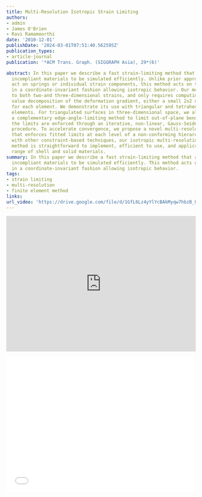 ```yaml
---
title: Multi-Resolution Isotropic Strain Limiting
authors:
- admin
- James O'Brien
- Ravi Ramamoorthi
date: '2010-12-01'
publishDate: '2024-03-01T07:51:40.562595Z'
publication_types:
- article-journal
publication: '*ACM Trans. Graph. (SIGGRAPH Asia), 29*(6)'

abstract: In this paper we describe a fast strain-limiting method that allows stiff,
  incompliant materials to be simulated efficiently. Unlike prior approaches, which
  act on springs or individual strain components, this method acts on the strain tensors
  in a coordinate-invariant fashion allowing isotropic behavior. Our method applies
  to both two-and three-dimensional strains, and only requires computing the singular
  value decomposition of the deformation gradient, either a small 2x2 or 3x3 matrix,
  for each element. We demonstrate its use with triangular and tetrahedral linear-basis
  elements. For triangulated surfaces in three-dimensional space, we also describe
  a complementary edge-angle-limiting method to limit out-of-plane bending. All of
  the limits are enforced through an iterative, non-linear, Gauss-Seidel-like constraint
  procedure. To accelerate convergence, we propose a novel multi-resolution algorithm
  that enforces fitted limits at each level of a non-conforming hierarchy. Compared
  with other constraint-based techniques, our isotropic multi-resolution strain-limiting
  method is straightforward to implement, efficient to use, and applicable to a wide
  range of shell and solid materials.
summary: In this paper we describe a fast strain-limiting method that allows stiff,
  incompliant materials to be simulated efficiently. This method acts on the strain tensors
  in a coordinate-invariant fashion allowing isotropic behavior.
tags:
- strain limiting
- multi-resolution
- finite element method
links:
url_video: 'https://drive.google.com/file/d/1GfL6Lz4yYlYcBAkMyqw7hbzB_U8Rpp20/view'
---
```

<p align="center">
<iframe width="100%" height="360" src="https://www.youtube.com/embed/iZNGXwdGfFc?si=7xOyteQO3EpLPSw7" title="YouTube video player" frameborder="0" allow="accelerometer; autoplay; clipboard-write; encrypted-media; gyroscope; picture-in-picture; web-share" allowfullscreen></iframe>
</p>
<p align="center">
<iframe width="100%" height="360" src="//player.bilibili.com/player.html?aid=212781905&bvid=BV1na41147Un&cid=563637271&p=1" scrolling="no" border="0" frameborder="no" framespacing="0" allowfullscreen="true"> </iframe>
</p>
